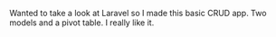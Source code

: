 Wanted to take a look at Laravel so I made this basic CRUD app. Two models and a pivot table. I really like it.
